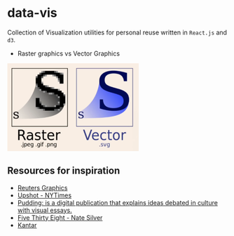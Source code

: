 # data-vis

Collection of Visualization utilities for personal reuse written in `React.js` and `d3`.

- Raster graphics vs Vector Graphics

<img src="./figs/rastervsvector.png" alt="raster vs vector" width='300px' height='200px' />

## Resources for inspiration

- [Reuters Graphics](https://graphics.reuters.com/)
- [Upshot - NYTimes](https://www.nytimes.com/international/section/upshot)
- [Pudding: is a digital publication that explains ideas debated in culture with visual essays.](https://pudding.cool/)
- [Five Thirty Eight - Nate Silver](https://fivethirtyeight.com/)
- [Kantar](https://www.informationisbeautifulawards.com/)
